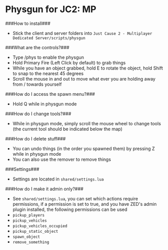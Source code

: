 Physgun for JC2: MP
=========

###How to install###
 - Stick the client and server folders into `Just Cause 2 - Multiplayer Dedicated Server/scripts/physgun`

###What are the controls?###
 - Type /phys to enable the physgun
 - Hold Primary Fire (Left Click by default) to grab things
 - While you have an object grabbed, hold E to rotate the object, hold Shift to snap to the nearest 45 degrees
 - Scroll the mouse in and out to move what ever you are holding away from / towards yourself

###How do I access the spawn menu?###
 - Hold Q while in physgun mode

###How do I change tools?###
 - While in physgun mode, simply scroll the mouse wheel to change tools (the current tool should be indicated below the map)

###How do I delete stuff###
 - You can undo things (in the order you spawned them) by pressing Z while in physgun mode
 - You can also use the remover to remove things

###Settings###
 - Settings are located in `shared/settings.lua`

###How do I make it admin only?###
 - See `shared/settings.lua`, you can set which actions require permissions, if a permission is set to true, and you have ZED's admin plugin installed, the following permissions can be used
  - `pickup_players`
  - `pickup_vehicles`
  - `pickup_vehicles_occupied`
  - `pickup_static_object`
  - `spawn_object`
  - `remove_something`
